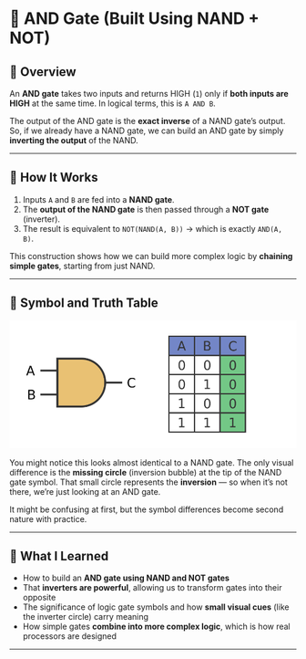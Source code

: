 # 🤝 AND Gate (Built Using NAND + NOT)

## 🧠 Overview
An **AND gate** takes two inputs and returns HIGH (`1`) only if **both inputs are HIGH** at the same time. In logical terms, this is `A AND B`.

The output of the AND gate is the **exact inverse** of a NAND gate’s output. So, if we already have a NAND gate, we can build an AND gate by simply **inverting the output** of the NAND.

---

## 🔁 How It Works

1. Inputs `A` and `B` are fed into a **NAND gate**.
2. The **output of the NAND gate** is then passed through a **NOT gate** (inverter).
3. The result is equivalent to `NOT(NAND(A, B))` → which is exactly `AND(A, B)`.

This construction shows how we can build more complex logic by **chaining simple gates**, starting from just NAND.

---

## 🧪 Symbol and Truth Table

![AND Gate Symbol](and-gate.png)

You might notice this looks almost identical to a NAND gate. The only visual difference is the **missing circle** (inversion bubble) at the tip of the NAND gate symbol. That small circle represents the **inversion** — so when it’s not there, we’re just looking at an AND gate.

It might be confusing at first, but the symbol differences become second nature with practice.

---

## 📝 What I Learned

- How to build an **AND gate using NAND and NOT gates**
- That **inverters are powerful**, allowing us to transform gates into their opposite
- The significance of logic gate symbols and how **small visual cues** (like the inverter circle) carry meaning
- How simple gates **combine into more complex logic**, which is how real processors are designed

---

